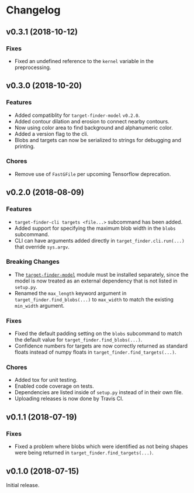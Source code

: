 # Changelog

## v0.3.1 (2018-10-12)

### Fixes

- Fixed an undefined reference to the `kernel` variable in the preprocessing.

## v0.3.0 (2018-10-20)

### Features

- Added compatiblity for `target-finder-model` `v0.2.0`.
- Added contour dilation and erosion to connect nearby contours.
- Now using color area to find background and alphanumeric color.
- Added a version flag to the cli.
- Blobs and targets can now be serialized to strings for debugging and
  printing.

### Chores

- Remove use of `FastGFile` per upcoming Tensorflow deprecation.

## v0.2.0 (2018-08-09)

### Features

- `target-finder-cli targets <file...>` subcommand has been added.
- Added support for specifying the maximum blob width in the `blobs`
  subcommand.
- CLI can have arguments added directly in `target_finder.cli.run(...)` that
  override `sys.argv`.

### Breaking Changes

- The [`target-finder-model`](https://github.com/uavaustin/target-finder-model)
  module must be installed separately, since the model is now treated as an
  external dependency that is not listed in `setup.py`.
- Renamed the `max_length` keyword argument in `target_finder.find_blobs(...)`
  to `max_width` to match the existing `min_width` argument.

### Fixes

- Fixed the default padding setting on the `blobs` subcommand to match the
  default value for `target_finder.find_blobs(...)`.
- Confidence numbers for targets are now correctly returned as standard floats
  instead of numpy floats in `target_finder.find_targets(...)`.

### Chores

- Added tox for unit testing.
- Enabled code coverage on tests.
- Dependencies are listed inside of `setup.py` instead of in their own file.
- Uploading releases is now done by Travis CI.

## v0.1.1 (2018-07-19)

### Fixes

- Fixed a problem where blobs which were identified as not being shapes were
  being returned in `target_finder.find_targets(...)`.

## v0.1.0 (2018-07-15)

Initial release.

